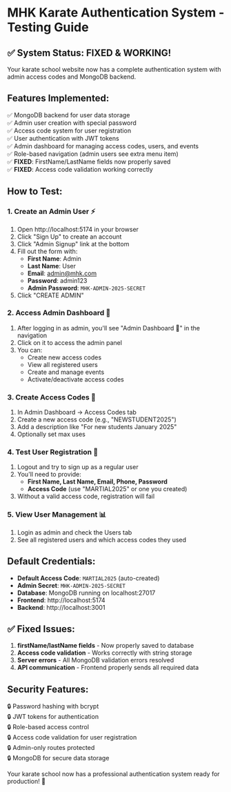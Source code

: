 # MHK Karate Authentication System - Testing Guide

## ✅ System Status: FIXED & WORKING!

Your karate school website now has a complete authentication system with admin access codes and MongoDB backend.

## Features Implemented:

✅ MongoDB backend for user data storage  
✅ Admin user creation with special password  
✅ Access code system for user registration  
✅ User authentication with JWT tokens  
✅ Admin dashboard for managing access codes, users, and events  
✅ Role-based navigation (admin users see extra menu item)  
✅ **FIXED**: FirstName/LastName fields now properly saved  
✅ **FIXED**: Access code validation working correctly

## How to Test:

### 1. Create an Admin User ⚡

1. Open http://localhost:5174 in your browser
2. Click "Sign Up" to create an account
3. Click "Admin Signup" link at the bottom
4. Fill out the form with:
   - **First Name**: Admin
   - **Last Name**: User
   - **Email**: admin@mhk.com
   - **Password**: admin123
   - **Admin Password**: `MHK-ADMIN-2025-SECRET`
5. Click "CREATE ADMIN"

### 2. Access Admin Dashboard 👑

1. After logging in as admin, you'll see "Admin Dashboard 👑" in the navigation
2. Click on it to access the admin panel
3. You can:
   - Create new access codes
   - View all registered users
   - Create and manage events
   - Activate/deactivate access codes

### 3. Create Access Codes 🎫

1. In Admin Dashboard → Access Codes tab
2. Create a new access code (e.g., "NEWSTUDENT2025")
3. Add a description like "For new students January 2025"
4. Optionally set max uses

### 4. Test User Registration 👥

1. Logout and try to sign up as a regular user
2. You'll need to provide:
   - **First Name, Last Name, Email, Phone, Password**
   - **Access Code** (use "MARTIAL2025" or one you created)
3. Without a valid access code, registration will fail

### 5. View User Management 📊

1. Login as admin and check the Users tab
2. See all registered users and which access codes they used

## Default Credentials:

- **Default Access Code**: `MARTIAL2025` (auto-created)
- **Admin Secret**: `MHK-ADMIN-2025-SECRET`
- **Database**: MongoDB running on localhost:27017
- **Frontend**: http://localhost:5174
- **Backend**: http://localhost:3001

## ✅ Fixed Issues:

1. **firstName/lastName fields** - Now properly saved to database
2. **Access code validation** - Works correctly with string storage
3. **Server errors** - All MongoDB validation errors resolved
4. **API communication** - Frontend properly sends all required data

## Security Features:

🔒 Password hashing with bcrypt  
🔒 JWT tokens for authentication  
🔒 Role-based access control  
🔒 Access code validation for user registration  
🔒 Admin-only routes protected  
🔒 MongoDB for secure data storage

Your karate school now has a professional authentication system ready for production! 🥋
